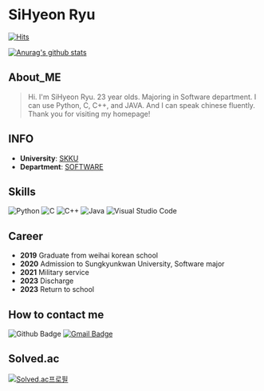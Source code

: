 # SiHyeon Ryu
[![Hits](https://hits.seeyoufarm.com/api/count/incr/badge.svg?url=https%3A%2F%2Fgithub.com%2Fsean429&count_bg=%23CFFFAB&title_bg=%23A2F0FF&icon=&icon_color=%23E7E7E7&title=hits&edge_flat=false)](https://hits.seeyoufarm.com)

[![Anurag's github stats](https://github-readme-stats.vercel.app/api?username=sean429)](https://github.com/anuraghazra/github-readme-stats)

## __About_ME__ 

>Hi. I'm SiHyeon Ryu. 23 year olds. Majoring in Software department. I can use Python, C, C++, and JAVA. And I can speak chinese fluently. Thank you for visiting my homepage!

## __INFO__ 
+ __University__: [SKKU](https://www.skku.edu/skku/index.do)
+ __Department__: [SOFTWARE](https://cse.skku.edu/cse/index.do)


## __Skills__
![Python](https://img.shields.io/badge/python-3670A0?style=flat-square&logo=python&logoColor=ffdd54)
![C](https://img.shields.io/badge/C-blue?style=flat-square&logo=c)
![C++](https://img.shields.io/badge/C%2B%2B-blue?style=flat-square&logo=c%2B%2B)
![Java](https://img.shields.io/badge/Java-%23ED8B00.svg?style=flat-square&logo=java&logoColor=white)
![Visual Studio Code](https://img.shields.io/badge/Visual%20Studio%20Code-0078d7.svg?style=flat-square&logo=visual-studio-code&logoColor=white)

## __Career__
+ __2019__ Graduate from weihai korean school
+ __2020__ Admission to Sungkyunkwan University, Software major
+ __2021__ Military service
+ __2023__ Discharge
+ __2023__ Return to school

## __How to contact me__
![Github Badge](https://img.shields.io/badge/github-black?style=flat-square&logo=github&link=https://github.com/sean429)
[![Gmail Badge](https://img.shields.io/badge/Gmail-d14836?style=flat-square&logo=Gmail&logoColor=white&link=mailto:sean429@g.skku.edu)](mailto:sean429@g.skku.edu)


## Solved.ac
[![Solved.ac프로필](http://mazassumnida.wtf/api/v2/generate_badge?boj=sean429)](https://solved.ac/sean429)